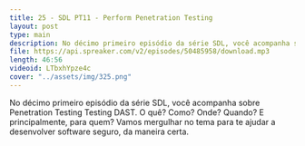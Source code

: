 ```yaml
---
title: 25 - SDL PT11 - Perform Penetration Testing
layout: post
type: main
description: No décimo primeiro episódio da série SDL, você acompanha sobre Penetration Testing Testing DAST. O quê? Como? Onde? Quando? E principalmente, para quem? Vamos mergulhar no tema para te ajudar a desenvolver software seguro, da maneira certa.
file: https://api.spreaker.com/v2/episodes/50485958/download.mp3
length: 46:56
videoid: LTbxhYpze4c
cover: "../assets/img/325.png"
---
```


No décimo primeiro episódio da série SDL, você acompanha sobre Penetration Testing Testing DAST. O quê? Como? Onde? Quando? E principalmente, para quem? Vamos mergulhar no tema para te ajudar a desenvolver software seguro, da maneira certa.